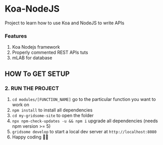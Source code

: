 # Koa-NodeJS

Project to learn how to use Koa and NodeJS to write APIs

### Features
1. Koa Nodejs framework
2. Properly commented REST APIs tuts
3. mLAB for database

## HOW To GET SETUP


### 2. RUN THE PROJECT

1. `cd modules/[FUNCTION_NAME]` go to the particular function you want to work on
2. `npm install` to install all dependencies
2. `cd my-gridsome-site` to open the folder
3. `npx npm-check-updates -u && npm i` upgrade all dependencies (needs npm version >= 5)
3. `gridsome develop` to start a local dev server at `http://localhost:8080`
4. Happy coding 🎉🙌
